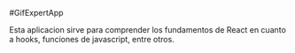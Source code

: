 #GifExpertApp

Esta aplicacion sirve para comprender los fundamentos de React en cuanto a hooks, funciones de javascript, entre otros.
